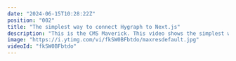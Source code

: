 ```yaml
---
date: "2024-06-15T10:28:22Z"
position: "002"
title: "The simplest way to connect Hygraph to Next.js"
description: "This is the CMS Maverick. This video shows the simplest way to connect Hygraph to #Nextjs.\n\nClone the Hygraph Project from this video: https://app.hygraph.com/clone/751a6bdf9431476c8b82c543895e6d16?name=Implementation%20Guides\n\nFull implementation guide: https://hygraph.com/docs/implementations/next/next\n\nCheck out the code: https://github.com/hygraph/hygraph-implementation-guides/tree/main/nextjs\n\nJoin our community at https://slack.hygraph.com\nMake a free account at https://app.hygraph.com/signup"
image: "https://i.ytimg.com/vi/fkSW0BFbtdo/maxresdefault.jpg"
videoId: "fkSW0BFbtdo"
---
```


